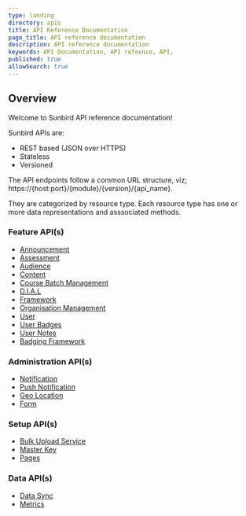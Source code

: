 ```yaml
---
type: landing
directory: apis
title: API Reference Documentation
page_title: API reference documentation
description: API reference documentation
keywords: API Documentation, API refeence, API,  
published: true
allowSearch: true
---
```


## Overview

Welcome to Sunbird API reference documentation!

Sunbird APIs are:

- REST based (JSON over HTTPS)
- Stateless
- Versioned

The API endpoints follow a common URL structure, viz; https://{host:port}/{module}/{version}/{api_name}.

They are categorized by resource type. Each resource type has one or more data representations and asssociated methods.

<div class="row">
    <div class="col-sm-4">
        <h3>Feature API(s)</h3>
        <ul>
            <li><a href="apis/announcements/">Announcement</a></li>
            <li><a href="apis/assessmentapi/">Assessment</a></li>
            <li><a href="apis/audienceapi/">Audience</a></li>
            <li><a href="apis/content/">Content</a></li>
            <li><a href="apis/coursebatchmanapi/">Course Batch Management</a></li>
            <li><a href="apis/dialapi/">D.I.A.L </a></li>
            <li><a href="apis/framework/">Framework </a></li>
            <li><a href="apis/orgapi/">Organisation Management </a></li>
            <li><a href="apis/userapi/">User </a></li>
            <li><a href="apis/badgesapi/">User Badges </a></li>
            <li><a href="apis/noteapi/">User Notes </a></li>
            <li><a href="apis/badgingframeworkapi/">Badging Framework </a></li>
        </ul>
    </div>
    <div class="col-sm-4">
        <h3>Administration API(s)</h3>
        <ul>
            <li><a href="apis/notificationapi/">Notification </a></li>
            <li><a href="apis/firebasecloudmessagingapi/">Push Notification </a></li>
            <li><a href="apis/geolocationapi/">Geo Location </a></li>
            <li><a href="apis/form/">Form </a></li>      
        </ul>
        <h3>Setup API(s)</h3>
        <ul>
            <li><a href="apis/bulkupload/">Bulk Upload Service </a></li>
            <li><a href="apis/masterkeyapi/">Master Key </a></li>
            <li><a href="apis/pagesapi/">Pages </a></li>     
        </ul>
        </div>
    <div class="col-sm-4">
        <h3>Data API(s)</h3>
        <ul>
            <li><a href="apis/datasyncapi/">Data Sync </a></li>
            <li><a href="apis/metricsapi/">Metrics </a></li> 
        </ul>
    </div>
